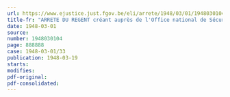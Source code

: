 ```yaml
---
url: https://www.ejustice.just.fgov.be/eli/arrete/1948/03/01/1948030104/justel
title-fr: "ARRETE DU REGENT créant auprès de l'Office national de Sécurité sociale, la Commission de Contrôle pour les travailleurs liés par un contrat d'engagement pour le service des bâtiments de navigation intérieure, et en nommant les président et membres"
date: 1948-03-01
source:
number: 1948030104
page: 888888
case: 1948-03-01/33
publication: 1948-03-19
starts:
modifies:
pdf-original:
pdf-consolidated:
---
```


